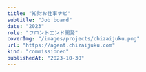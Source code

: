 ```yaml
---
title: "知財お仕事ナビ"
subtitle: "Job board"
date: "2023"
role: "フロントエンド開発"
coverImg: "/images/projects/chizaijuku.png"
url: "https://agent.chizaijuku.com"
kind: "commissioned"
publishedAt: "2023-10-30"
---
```

